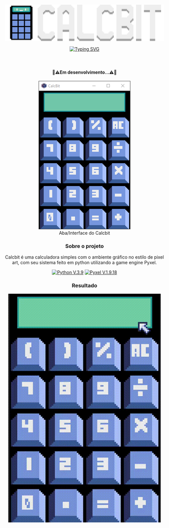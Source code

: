 <div align="center">
<header>
<img src="img/calcbit icon.png" type="image/png" alt="Calcbit Icon">

[![Typing SVG](https://readme-typing-svg.herokuapp.com?font=Terminus&pause=100&center=verdadeiro&vCenter=falso&repeat=verdadeiro&width=230&lines=Calculadora+Simples)](https://git.io/typing-svg)
</header>

<div>
  <h4>🚧⚠️Em desenvolvimento...⚠️🚧</h4>
  <figure>
    <img src="img/interface.png" type="image/png" alt="Interface do Calcbit"></br>
    <figcaption>Aba/Interface do Calcbit</figcaption>
  </figure>
</div>

<div>
  <h3>Sobre o projeto</h3>
  <p>Calcbit é uma calculadora simples com o ambiente gráfico no estilo de pixel art, com seu sistema feito em python utilizando a game engine Pyxel.</p>
  <p>
    <a href="https://www.python.org/">
      <img src="https://img.shields.io/badge/Python-3776AB?style=for-the-badge&logo=python&logoColor=white" alt="Python V.3.9" ></a>
    <a href="https://github.com/kitao/pyxel">
      <img src="https://img.shields.io/badge/Pyxel-v1.9.18-blue?style=for-the-badge&logo=python&logoColor=white" alt="Pyxel V.1.9.18" ></a>
  </p>
</div>

<div>
  <h3>Resultado</h3>
  <img src="img/Calcbit.gif" type="image/gif" alt="Calcbit gif">
</div>
</div>
